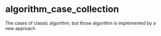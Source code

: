 # algorithm_case_collection
The cases of classic algorithm, but those algorithm is implemented by a new approach.
